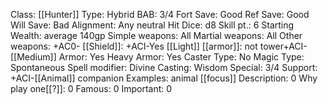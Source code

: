 Class: [[Hunter]]
Type: Hybrid
BAB: 3/4
Fort Save: Good
Ref Save: Good
Will Save: Bad
Alignment: Any neutral
Hit Dice: d8
Skill pt.: 6
Starting Wealth: average 140gp
Simple weapons: All
Martial weapons: All
Other weapons: +AC0-
[[Shield]]: +ACI-Yes
[[Light]] [[armor]]:  not tower+ACI-
[[Medium]] Armor: Yes
Heavy Armor: Yes
Caster Type: No
Magic Type: Spontaneous
Spell modifier: Divine
Casting: Wisdom
Special: 3/4
Support: +ACI-[[Animal]] companion
Examples:  animal [[focus]]
Description: 0
Why play one[[?]]: 0
Famous: 0
Important: 0
